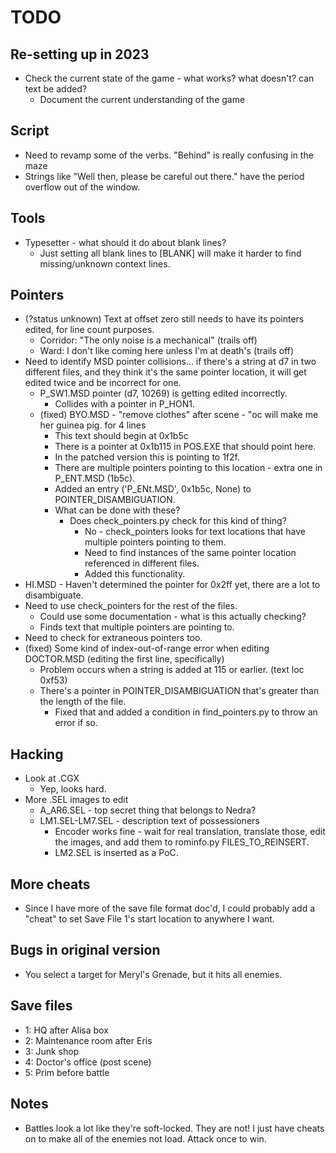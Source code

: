 # TODO

## Re-setting up in 2023
* Check the current state of the game - what works? what doesn't? can text be added?
	* Document the current understanding of the game

## Script
* Need to revamp some of the verbs. "Behind" is really confusing in the maze
* Strings like "Well then, please be careful out there." have the period overflow out of the window.

## Tools
* Typesetter - what should it do about blank lines?
	* Just setting all blank lines to [BLANK] will make it harder to find missing/unknown context lines.

## Pointers
* (?status unknown) Text at offset zero still needs to have its pointers edited, for line count purposes.
	* Corridor: "The only noise is a mechanical" (trails off)
	* Ward: I don't like coming here unless I'm at death's (trails off)
* Need to identify MSD pointer collisions... if there's a string at d7 in two different files, and they think it's the same pointer location, it will get edited twice and be incorrect for one.
	* P_SW1.MSD pointer (d7, 10269) is getting edited incorrectly.
		* Collides with a pointer in P_HON1.
	* (fixed) BYO.MSD - "remove clothes" after scene - "oc will make me her guinea pig. for 4 lines
		* This text should begin at 0x1b5c
		* There is a pointer at 0x1b115 in POS.EXE that should point here.
		* In the patched version this is pointing to 1f2f.
		* There are multiple pointers pointing to this location - extra one in P_ENT.MSD (1b5c).
		* Added an entry ('P_ENt.MSD', 0x1b5c, None) to POINTER_DISAMBIGUATION.
		* What can be done with these?
			* Does check_pointers.py check for this kind of thing?
				* No - check_pointers looks for text locations that have multiple pointers pointing to them. 
				* Need to find instances of the same pointer location referenced in different files.
				* Added this functionality.
* HI.MSD - Haven't determined the pointer for 0x2ff yet, there are a lot to disambiguate.
* Need to use check_pointers for the rest of the files.
	* Could use some documentation - what is this actually checking?
	* Finds text that multiple pointers are pointing to.
* Need to check for extraneous pointers too.
* (fixed) Some kind of index-out-of-range error when editing DOCTOR.MSD (editing the first line, specifically)
	* Problem occurs when a string is added at 115 or earlier. (text loc 0xf53)
	* There's a pointer in POINTER_DISAMBIGUATION that's greater than the length of the file.
		* Fixed that and added a condition in find_pointers.py to throw an error if so.

## Hacking
* Look at .CGX
	* Yep, looks hard.
* More .SEL images to edit
	* A_AR6.SEL - top secret thing that belongs to Nedra?
	* LM1.SEL-LM7.SEL - description text of possessioners
		* Encoder works fine - wait for real translation, translate those, edit the images, and add them to rominfo.py FILES_TO_REINSERT.
		* LM2.SEL is inserted as a PoC.

## More cheats
* Since I have more of the save file format doc'd, I could probably add a "cheat" to set Save File 1's start location to anywhere I want.

## Bugs in original version
* You select a target for Meryl's Grenade, but it hits all enemies.

## Save files
* 1: HQ after Alisa box
* 2: Maintenance room after Eris
* 3: Junk shop
* 4: Doctor's office (post scene)
* 5: Prim before battle

## Notes
* Battles look a lot like they're soft-locked. They are not! I just have cheats on to make all of the enemies not load. Attack once to win.